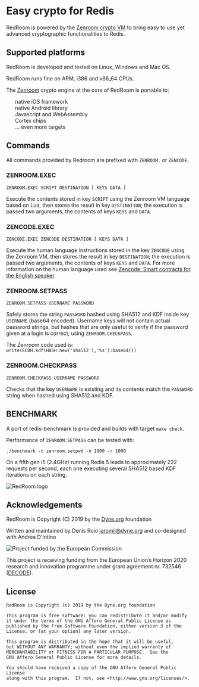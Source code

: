 # Easy crypto for Redis

RedRoom is powered by the [Zenroom crypto VM](https://zenroom.dyne.org) to bring easy to use yet advanced cryptographic functionalities to Redis.


## <span class="mdi mdi-raspberry-pi turq"></span> Supported platforms

<p>
RedRoom is developed and tested on Linux, Windows and Mac OS.
</p>

<p>
RedRoom runs fine on ARM, i386 and x86_64 CPUs.
</p>

The <a href="https://zenroom.dyne.org">Zenroom</a> crypto engine at
the core of RedRoom is portable to:
<ul style="list-style: none">
<li><span class="mdi mdi-apple"></span> native iOS framework
<li><span class="mdi mdi-android"></span> native Android library
<li><span class="mdi mdi-language-javascript"></span> Javascript and WebAssembly
<li><span class="mdi mdi-chip"></span> Cortex chips
<li> ... even more targets
</ul>


## <span class="mdi mdi-textbox has-text-link" ></span> Commands

All commands provided by Redroom are prefixed with `ZENROOM.` or `ZENCODE.`

### ZENROOM.EXEC

```
ZENROOM.EXEC SCRIPT DESTINATION [ KEYS DATA ]
```

Execute the contents stored in key `SCRIPT` using the Zenroom VM language based on Lua, then stores the result in key `DESTINATION`; the execution is passed two arguments, the contents of keys `KEYS` and `DATA`.

### ZENCODE.EXEC

```
ZENCODE.EXEC ZENCODE DESTINATION [ KEYS DATA ]
```

Execute the human language instructions stored in the key `ZENCODE` using the Zenroom VM, then stores the result in key `DESTINATION`; the execution is passed two arguments, the contents of keys `KEYS` and `DATA`. For more information on the human language used see [Zencode: Smart contracts for the English speaker](https://decodeproject.eu/blog/smart-contracts-english-speaker).


### ZENROOM.SETPASS

```
ZENROOM.SETPASS USERNAME PASSWORD
```

Safely stores the string `PASSWORD` hashed using SHA512 and KDF inside key `USERNAME` (base64 encoded). Username keys will not contain actual password strings, but hashes that are only useful to verify if the password given at a login is correct, using `ZENROOM.CHECKPASS`.

The Zenroom code used is: `write(ECDH.kdf(HASH.new('sha512'),'%s'):base64())`

### ZENROOM.CHECKPASS

```
ZENROOM.CHECKPASS USERNAME PASSWORD
```

Checks that the key `USERNAME` is existing and its contents match the `PASSWORD` string when hashed using SHA512 and KDF.

## BENCHMARK

A port of redis-benchmark is provided and builds with target `make check`.

Performance of `ZENROOM.SETPASS` can be tested with:

```
./benchmark -t zenroom.setpwd -n 1000 -r 1000
```

On a fifth gen i5 (2.4GHz) running Redis 5 leads to approximately 222 requests per second, each one executing several SHA512 based KDF iterations on each string.

![RedRoom logo](https://redroom.dyne.org/img/redroom-trans.png)


## Acknowledgements

RedRoom is Copyright (C) 2019 by the [Dyne.org](https://www.dyne.org) foundation

Written and maintained by Denis Roio <jaromil@dyne.org> and co-designed with Andrea D'Intino

<img src="https://zenroom.dyne.org/img/ec_logo.png" class="pic" alt="Project funded by the European Commission">

This project is receiving funding from the European Union’s Horizon 2020 research and innovation programme under grant agreement nr. 732546 ([DECODE](https://decodeproject.eu)).

## License

    RedRoom is Copyright (c) 2019 by the Dyne.org foundation
    
    This program is free software: you can redistribute it and/or modify
    it under the terms of the GNU Affero General Public License as
    published by the Free Software Foundation, either version 3 of the
    License, or (at your option) any later version.
    
    This program is distributed in the hope that it will be useful,
    but WITHOUT ANY WARRANTY; without even the implied warranty of
    MERCHANTABILITY or FITNESS FOR A PARTICULAR PURPOSE.  See the
    GNU Affero General Public License for more details.
    
    You should have received a copy of the GNU Affero General Public License
    along with this program.  If not, see <http://www.gnu.org/licenses/>.
